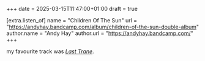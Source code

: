 +++
date = 2025-03-15T11:47:00+01:00
draft = true

[extra.listen_of]
name = "Children Of The Sun"
url = "https://andyhay.bandcamp.com/album/children-of-the-sun-double-album"
author.name = "Andy Hay"
author.url = "https://andyhay.bandcamp.com/"
+++

my favourite track was <a href="https://andyhay.bandcamp.com/track/last-trane" class="u-like-of h-cite"><cite>Last Trane</cite></a>.
